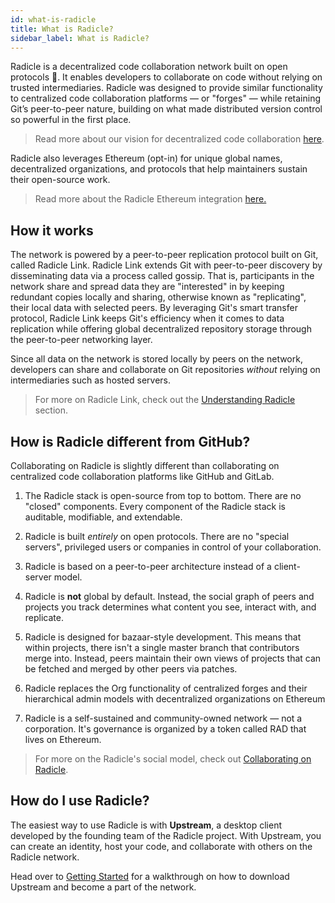 ```yaml
---
id: what-is-radicle
title: What is Radicle?
sidebar_label: What is Radicle?
---
```


Radicle is a decentralized code collaboration network built on open protocols 🌱. It enables developers
to collaborate on code without relying on trusted intermediaries. Radicle was designed
to provide similar functionality to centralized code collaboration platforms — or "forges" —
while retaining Git’s peer-to-peer nature, building on what made distributed
version control so powerful in the first place.


> Read more about our vision for decentralized code collaboration <a href="https://radicle.xyz/blog/towards-decentralized-code-collaboration.html">here</a>.

Radicle also leverages Ethereum (opt-in) for unique global names, decentralized organizations, and protocols that help maintainers sustain their open-source work.

> Read more about the Radicle Ethereum integration <a href="https://radicle.xyz/blog/integrating-with-ethereum.html">here.</a>

## How it works

The network is powered by a peer-to-peer replication protocol built on Git,
called Radicle Link. Radicle Link extends Git with peer-to-peer
discovery by disseminating data via a process called gossip. That is,
participants in the network share and spread data they are "interested" in by
keeping redundant copies locally and sharing, otherwise known as "replicating",
their local data with selected peers. By leveraging Git's smart transfer
protocol, Radicle Link keeps Git's efficiency when it comes to data replication
while offering global decentralized repository storage through the peer-to-peer
networking layer.

Since all data on the network is stored locally by peers on the network,
developers can share and collaborate on Git repositories *without* relying on
intermediaries such as hosted servers.

> For more on Radicle Link, check out the [Understanding Radicle](understanding-radicle/how-it-works.md) section.

## How is Radicle different from GitHub?

Collaborating on Radicle is slightly different than collaborating on centralized code collaboration platforms like GitHub and GitLab. 

1. The Radicle stack is open-source from top to bottom. There are no "closed" components.
Every component of the Radicle stack is auditable, modifiable, and extendable.


2. Radicle is built *entirely* on open protocols. There are no "special servers", privileged
users or companies in control of your collaboration.


3. Radicle is based on a peer-to-peer architecture instead of a client-server model.


4. Radicle is **not** global by default. Instead, the social graph of peers and projects you 
track determines what content you see, interact with, and replicate.


5. Radicle is designed for bazaar-style development. This means that within projects, there isn't 
a single master branch that contributors merge into. Instead, peers maintain their own views of 
projects that can be fetched and merged by other peers via patches.

6. Radicle replaces the Org functionality of centralized forges and their hierarchical admin models with decentralized organizations on Ethereum

7. Radicle is a self-sustained and community-owned network — not a corporation. It's governance is organized by a token called RAD that lives on Ethereum.


> For more on the Radicle's social model, check out <a href="https://radicle.xyz/blog/collaborating-on-radicle.html">Collaborating on Radicle</a>. 


## How do I use Radicle?

The easiest way to use Radicle is with **Upstream**, a desktop client developed by
the founding team of the Radicle project. With Upstream, you can create an
identity, host your code, and collaborate with others on the Radicle network.

Head over to [Getting Started][gs] for a walkthrough on how to download Upstream
and become a part of the network.


[gs]: getting-started.md
[wh]: https://radicle.xyz/blog/towards-decentralized-code-collaboration.html
